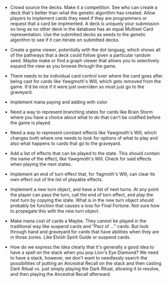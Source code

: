 * Crowd source the decks. Make it a competition. See who can create a deck
  that's better than what the genetic algorithm has created. Allow players to
  implement cards they need if they are programmers or request that a card be
  implmented. A deck is uniquely your submission so long as no other deck in
  the database has an equal Multiset Card representation. Use the submitted
  decks as seeds to the genetic algorithm to see if it can iterate on submitted
  decks.

* Create a game viewer, potentially with the dot languag, which shows all of
  the pathways that a deck could follow given a particular random seed. Maybe
  make or find a graph viewer that allows you to selectively expand the view
  as you browse through the game.

* There needs to be individual card control over where the card goes after being
  cast for cards like Yawgmoth's Will, which gets removed from the game. It'd
  be nice if it were just overriden so most just go to the graveyard.

* Implement mana paying and adding with color

* Need a way to represent branching states for cards like Brain Storm where
  you have a choice about what to do that can't be codified before the game
  is played.

* Need a way to represent constant effects like Yawgmoth's Will, which changes
  both where one needs to look for options of what to play and also what happens
  to cards that go to the graveyard. 

* Add a list of effects that can be played to the state. This should contain
  the name of the effect, like Yawgmoth's Will.
  Check for said effects when playing the next states.

* Implement an end of turn effect that, for Yagmoth's Will, can clear its own
  effect out of the list of playable effects.

* Implement a new turn object, and have a list of next turns. At any point the
  player can pass the turn, call the end of turn effect, and play the next turn
  by copying the state. What is in the new turn object should probably be
  function that causes a loss for Final Fortune. Not sure how to propegate
  this with the new turn object.

* Make mana cost of cards a Maybe. They cannot be played in the traditional way
  like suspend cards and "Pact of ..." cards. But look through hand and
  graveyard for cards that have abilities when they are in those zones. Like
  Elvish Spirit Guide or suspend cards.

* How do we express the idea clearly that it's generally a good idea to have
  a spell on the stack when you pop Lion's Eye Diamond? We need to have a
  stack, however, we don't want to needlessly search the possibilities of
  putting an Ancestral Recall on the stack and then casting Dark Ritual vs.
  just simply playing the Dark Ritual, allowing it to resolve, and then playing
  the Ancestral Recall afterward.
